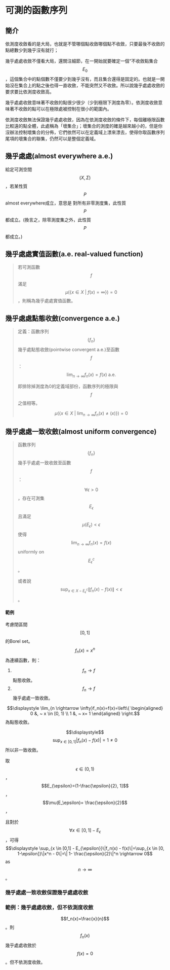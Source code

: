 # 可測的函數序列

## 簡介

依測度收斂看的是大局，也就是不管哪個點收斂哪個點不收斂，只要最後不收斂的點總數少到幾乎沒有就行；

幾乎處處收斂不僅看大局，還關注細節，在一開始就要確定一個“不收斂點集合$$E_0$$ ，這個集合中的點個數不僅要少到幾乎沒有，而且集合還得是固定的。也就是一開始沒在集合上的點之後也得一直收斂，不能突然又不收斂。所以說幾乎處處收斂的要求要比依測度收斂高。

幾乎處處收斂意味著不收斂的點很少很少（少到極限下測度為零）。依測度收斂意味著不收斂的點可以在極限處被控制在很小的範圍內。

依測度收斂無法保證幾乎處處收斂，因為在依測度收斂的條件下，每個離極限函數比較遠的點全體，此處稱為「壞集合」；壞集合的測度的確是越來越小的，但是你沒辦法控制壞集合的分佈，它們依然可以在定義域上漂來漂去，使得你取函數序列尾項的壞集合的聯集，仍然可以是整個定義域。

## 幾乎處處(almost everywhere a.e.)

給定可測空間$$(X,\Sigma)$$，若某性質$$P$$ almost everywhere成立，意思是 對所有非零測度集，此性質$$P$$都成立。(換言之，除零測度集之外，此性質$$P$$都成立。)

## 幾乎處處實值函數(a.e. real-valued function)

> 若可測函數$$f$$滿足$$\mu(\{x \in X ~|~ f(x)=\infty\})=0$$，則稱為幾乎處處實值函數。

## 幾乎處處點態收斂(convergence a.e.)

> 定義：函數序列$$\{f_n\}$$幾乎處點態收斂(pointwise convergent a.e.)至函數$$f$$：$$\displaystyle \lim_{n \rightarrow \infty} f_n(x) = f(x) ~\text{a.e.}$$
>
> 即排除掉測度為0的定義域部份，函數序列的極限與$$f$$之值相等。
>
> $$\displaystyle  \mu( \{x \in X ~|~\lim_{n \rightarrow \infty} f_n(x) \neq (x)\}) = 0$$

## 幾乎處處一致收斂(almost uniform convergence)

> 函數序列$$\{f_n\}$$幾手乎處處一致收斂至函數$$f$$：
>
> $$\forall \epsilon > 0$$，存在可測集$$E_{\epsilon}$$且滿足$$\mu(E_{\epsilon})<\epsilon$$使得$$\displaystyle \lim_{n \rightarrow \infty} f_n(x) = f(x)$$uniformly on $$E_\epsilon^c$$。
>
> 或者說$$\displaystyle \sup_{x \in X - E_\epsilon^c}\| f_n(x) - f(x)\| < \epsilon$$。

#### 範例

考慮閉區間$$[0,1]$$的Borel set。$$f_n(x)=x^n$$為連續函數，則：

1. $$f_n \rightarrow f$$點態收斂。
2. $$f_n \rightarrow f$$ 幾乎處處一致收斂。

$$\displaystyle \lim_{n \rightarrow \infty}f_n(x)=f(x)=\left\{ \begin{aligned} 0 &, ~ x \in [0, 1) \\ 1 &, ~ x= 1 \end{aligned} \right.$$為點態收斂。

$$\displaystyle$$$$\displaystyle \sup_{x \in [0,1]} | f_n(x) - f(x) | = 1 \neq 0$$所以非一致收斂。

取$$\epsilon \in (0,1)$$，$$E_{\epsilon}=(1-\frac{\epsilon}{2}, 1]$$，$$\mu(E_\epsilon)= \frac{\epsilon}{2}$$，

且對於$$\forall x \in [0,1] - E_\epsilon$$，可得$$\displaystyle \sup_{x \in [0,1] - E_{\epsilon}}\|f_n(x) - f(x)\|=\sup_{x \in [0, 1-\epsilon]}\|x^n  - 0\|=\| 1- \frac{\epsilon}{2}\|^n \rightarrow 0$$ as $$n \rightarrow \infty$$。

### 幾乎處處一致收斂保證幾乎處處收斂



### 範例：幾乎處處收斂，但不依測度收斂

$$f_n(x)=\frac{x}{n}$$ 。則$$f_n(x)$$幾乎處處收斂於$$f(x)=0$$。但不依測度收斂。
